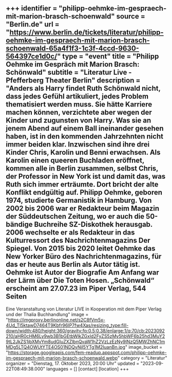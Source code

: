 +++
identifier = "philipp-oehmke-im-gespraech-mit-marion-brasch-schoenwald"
source = "Berlin.de"
url = "https://www.berlin.de/tickets/literatur/philipp-oehmke-im-gespraech-mit-marion-brasch-schoenwald-65a4f1f3-1c3f-4ccd-9630-564397ce1d0c/"
type = "event"
title = "Philipp Oehmke im Gespräch mit Marion Brasch: Schönwald"
subtitle = "Literatur Live - Pfefferberg Theater Berlin"
description = "Anders als Harry findet Ruth Schönwald nicht, dass jedes Gefühl artikuliert, jedes Problem thematisiert werden muss. Sie hätte Karriere machen können, verzichtete aber wegen der Kinder und zugunsten von Harry.
Was sie an jenem Abend auf einem Ball ineinander gesehen haben,  ist in den kommenden Jahrzehnten nicht immer beiden klar. Inzwischen  sind ihre drei Kinder Chris, Karolin und Benni erwachsen. Als Karolin  einen queeren Buchladen eröffnet, kommen alle in Berlin zusammen, selbst  Chris, der Professor in New York ist und damit das, was Ruth sich immer  erträumte. Dort bricht der alte Konflikt endgültig auf.
Philipp  Oehmke, geboren 1974, studierte Germanistik in Hamburg. Von 2002 bis  2006 war er Redakteur beim Magazin der Süddeutschen Zeitung, wo er auch  die 50-bändige Buchreihe SZ-Diskothek herausgab. 2006 wechselte er als  Redakteur in das Kulturressort des Nachrichtenmagazins Der Spiegel. Von  2015 bis 2020 leitet Oehmke das New Yorker Büro des Nachrichtenmagazins,  für das er heute aus Berlin als Autor tätig ist.
Oehmke ist Autor der Biografie Am Anfang war der Lärm über Die Toten Hosen.
„Schönwald“ erscheint am 27.07.23 im Piper Verlag, 544 Seiten
-----
Eine Veranstaltung von Literatur LIVE in Kooperation mit dem Piper Verlag und der Thalia Buchhandlung"
image = "https://imgproxy.berlinonline.net/s2C8fVm5x-4Ud_TI5ktawD7464T9Kbfr96IP7fw4Xas/resizing_type:fill-down/width:480/height:360/gravity:fp:0.5:0.38/enlarge:1/q:70/cb:2023092210/aHR0cHM6Ly9wb3B1bGEtbWlkZGxld2FyZS5zMy5hbWF6b25hd3MuY29tL2JkZS1jbXMvYm8udGIuZXZlbnQvaW1hZ2VzLzEzNy9lNzQ5MWZhNC1mMDg5LTQ4OWUtYTE4OS01NDQyNjI5YTg1M2IuanBn.jpg"
image_bucket = "https://storage.googleapis.com/fem-readup.appspot.com/philipp-oehmke-im-gespraech-mit-marion-brasch-schoenwald.webp"
category = "Literatur"
organizer = "Dienstag, 17. Oktober 2023, 20:00 Uhr"
updated = "2023-09-22T08:49:38.000"
languages = []
[contact]
[location]
+++